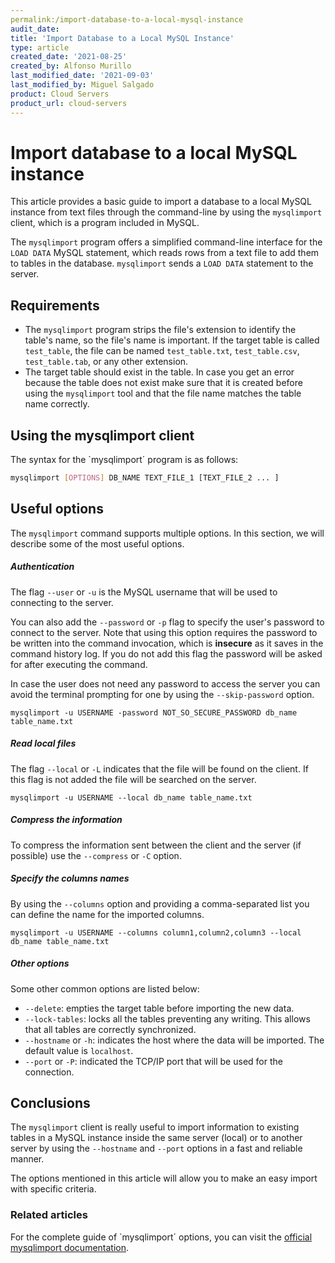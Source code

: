 ```yaml
---
permalink:/import-database-to-a-local-mysql-instance
audit_date:
title: 'Import Database to a Local MySQL Instance'
type: article
created_date: '2021-08-25'
created_by: Alfonso Murillo
last_modified_date: '2021-09-03'
last_modified_by: Miguel Salgado
product: Cloud Servers
product_url: cloud-servers
---
```


# Import database to a local MySQL instance
This article provides a basic guide to import a database to a local MySQL instance from text files through the command-line by using the `mysqlimport` client, which is a program included in MySQL.

The `mysqlimport` program offers a simplified command-line interface for the `LOAD DATA` MySQL statement, which reads rows from a text file to add them to tables in the database. `mysqlimport` sends a `LOAD DATA` statement to the server.

## Requirements
- The `mysqlimport` program strips the file's extension to identify the table's name, so the file's name is important. If the target table is called `test_table`, the file can be named `test_table.txt`, `test_table.csv`, `test_table.tab`, or any other extension.
- The target table should exist in the table. In case you get an error because the table does not exist make sure that it is created before using the `mysqlimport` tool and that the file name matches the table name correctly.

## Using the mysqlimport client
The syntax for the `mysqlimport´ program is as follows:

```sh
mysqlimport [OPTIONS] DB_NAME TEXT_FILE_1 [TEXT_FILE_2 ... ]
```

## Useful options
The `mysqlimport` command supports multiple options. In this section, we will describe some of the most useful options.

##### Authentication
The flag `--user` or `-u` is the MySQL username that will be used to connecting to the server.

You can also add the `--password` or `-p` flag to specify the user's password to connect to the server. Note that using this option requires the password to be written into the command invocation, which is **insecure** as it saves in the command history log. If you do not add this flag the password will be asked for after executing the command.

In case the user does not need any password to access the server you can avoid the terminal prompting for one by using the `--skip-password` option.

`mysqlimport -u USERNAME -password NOT_SO_SECURE_PASSWORD db_name table_name.txt`

##### Read local files
The flag `--local` or `-L` indicates that the file will be found on the client. If this flag is not added the file will be searched on the server.

`mysqlimport -u USERNAME --local db_name table_name.txt`

##### Compress the information
To compress the information sent between the client and the server (if possible) use the `--compress` or `-C` option.

##### Specify the columns names
By using the `--columns` option and providing a comma-separated list you can define the name for the imported columns.

`mysqlimport -u USERNAME --columns column1,column2,column3 --local db_name table_name.txt`

##### Other options
Some other common options are listed below:
- `--delete`: empties the target table before importing the new data.
- `--lock-tables`: locks all the tables preventing any writing. This allows that all tables are correctly synchronized.
- `--hostname` or `-h`: indicates the host where the data will be imported. The default value is `localhost`.
- `--port` or `-P`: indicated the TCP/IP port that will be used for the connection.

## Conclusions
The `mysqlimport` client is really useful to import information to existing tables in a MySQL instance inside the same server (local) or to another server by using the `--hostname` and `--port` options in a fast and reliable manner.

The options mentioned in this article will allow you to make an easy import with specific criteria.

### Related articles
For the complete guide of `mysqlimport´ options, you can visit the [official mysqlimport documentation](https://dev.mysql.com/doc/refman/5.6/en/mysqlimport.html).
